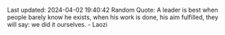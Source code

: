 Last updated: 2024-04-02 19:40:42
Random Quote: A leader is best when people barely know he exists, when his work is done, his aim fulfilled, they will say: we did it ourselves. - Laozi